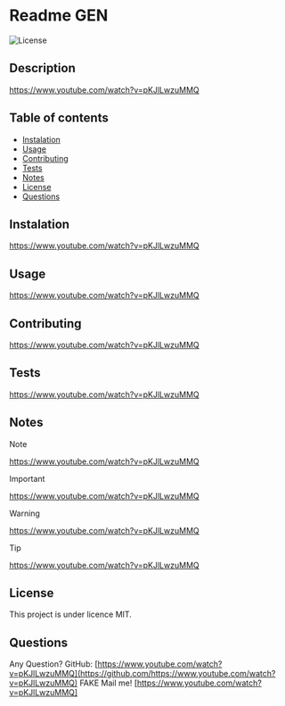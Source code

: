 
# Readme GEN

![License](https://badgen.net/badge/license/MIT/blue)

## Description
https://www.youtube.com/watch?v=pKJlLwzuMMQ

## Table of contents
- [Instalation](#instalation)
- [Usage](#usage)
- [Contributing](#contributing)
- [Tests](#tests)
- [Notes](#notes)
- [License](#licence)
- [Questions](#Questions)

## Instalation
https://www.youtube.com/watch?v=pKJlLwzuMMQ

## Usage
https://www.youtube.com/watch?v=pKJlLwzuMMQ

## Contributing
https://www.youtube.com/watch?v=pKJlLwzuMMQ

## Tests
https://www.youtube.com/watch?v=pKJlLwzuMMQ

## Notes

> [!NOTE]
> https://www.youtube.com/watch?v=pKJlLwzuMMQ

> [!IMPORTANT]
> https://www.youtube.com/watch?v=pKJlLwzuMMQ

> [!WARNING]
> https://www.youtube.com/watch?v=pKJlLwzuMMQ

> [!TIP]
> https://www.youtube.com/watch?v=pKJlLwzuMMQ

## License

This project is under licence MIT.

## Questions

Any Question? GitHub: [https://www.youtube.com/watch?v=pKJlLwzuMMQ](https://github.com/https://www.youtube.com/watch?v=pKJlLwzuMMQ)
FAKE Mail me! [https://www.youtube.com/watch?v=pKJlLwzuMMQ]
  